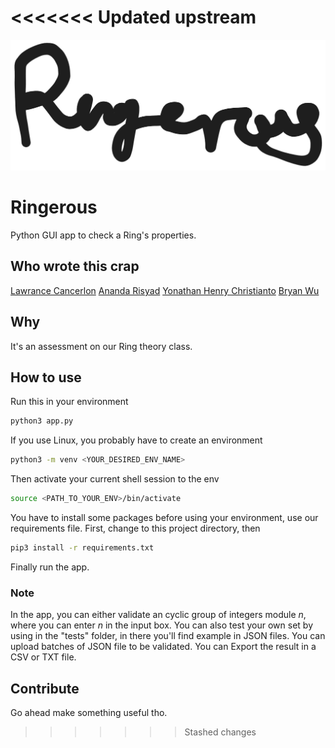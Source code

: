 <<<<<<< Updated upstream
=======
![Logo](./assets/logo.png)

# Ringerous

Python GUI app to check a Ring's properties.

## Who wrote this crap

[Lawrance Cancerlon](https://github.com/Lawrance-Cancerlon)
[Ananda Risyad](https://github.com/Wakugumi)
[Yonathan Henry Christianto](https://github.com/henrychristianto)
[Bryan Wu](https://github.com/BryanWu1020)

## Why

It's an assessment on our Ring theory class.

## How to use

Run this in your environment

```python
python3 app.py
```

If you use Linux, you probably have to create an environment

```bash
python3 -m venv <YOUR_DESIRED_ENV_NAME>
```

Then activate your current shell session to the env

```bash
source <PATH_TO_YOUR_ENV>/bin/activate
```

You have to install some packages before using your environment, use our requirements file.
First, change to this project directory, then

```bash
pip3 install -r requirements.txt
```

Finally run the app.

### Note

In the app, you can either validate an cyclic group of integers module _n_, where you can enter _n_ in the input box.
You can also test your own set by using in the "tests" folder, in there you'll find example in JSON files.
You can upload batches of JSON file to be validated.
You can Export the result in a CSV or TXT file.

## Contribute

Go ahead make something useful tho.
>>>>>>> Stashed changes
